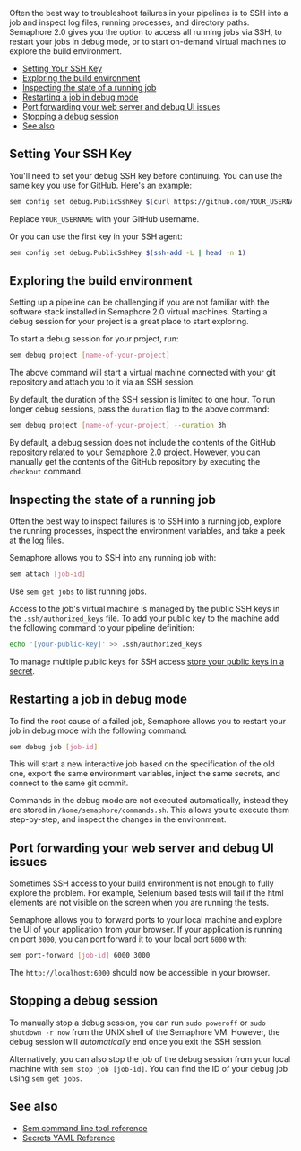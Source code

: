 Often the best way to troubleshoot failures in your pipelines is to SSH into a
job and inspect log files, running processes, and directory paths. Semaphore 2.0
gives you the option to access all running jobs via SSH, to restart your jobs
in debug mode, or to start on-demand virtual machines to explore the build
environment.

* [Setting Your SSH Key](#setting-your-ssh-key)
* [Exploring the build environment](#exploring-the-build-environment)
* [Inspecting the state of a running job](#inspecting-the-state-of-a-running-job)
* [Restarting a job in debug mode](#restarting-a-job-in-debug-mode)
* [Port forwarding your web server and debug UI issues](#port-forwarding-your-web-server-and-debug-ui-issues)
* [Stopping a debug session](#stopping-a-debug-session)
* [See also](#see-also)

## Setting Your SSH Key

You'll need to set your debug SSH key before continuing. You can use
the same key you use for GitHub. Here's an example:

``` bash
sem config set debug.PublicSshKey $(curl https://github.com/YOUR_USERNAME.keys)
```

Replace `YOUR_USERNAME` with your GitHub username.

Or you can use the first key in your SSH agent:

``` bash
sem config set debug.PublicSshKey $(ssh-add -L | head -n 1)
```

## Exploring the build environment

Setting up a pipeline can be challenging if you are not familiar with the
software stack installed in Semaphore 2.0 virtual machines. Starting a debug
session for your project is a great place to start exploring.

To start a debug session for your project, run:

``` bash
sem debug project [name-of-your-project]
```

The above command will start a virtual machine connected with your git
repository and attach you to it via an SSH session.

By default, the duration of the SSH session is limited to one hour. To run
longer debug sessions, pass the `duration` flag to the above command:

``` bash
sem debug project [name-of-your-project] --duration 3h
```

By default, a debug session does not include the contents of the GitHub
repository related to your Semaphore 2.0 project. However, you can manually
get the contents of the GitHub repository by executing the `checkout` command.

## Inspecting the state of a running job

Often the best way to inspect failures is to SSH into a running job, explore the
running processes, inspect the environment variables, and take a peek at the
log files.

Semaphore allows you to SSH into any running job with:

``` bash
sem attach [job-id]
```

Use `sem get jobs` to list running jobs.

Access to the job's virtual machine is managed by the public SSH keys in the
`.ssh/authorized_keys` file. To add your public key to the machine add the
following command to your pipeline definition:

``` bash
echo '[your-public-key]' >> .ssh/authorized_keys
```

To manage multiple public keys for SSH access
[store your public keys in a secret](https://docs.semaphoreci.com/article/66-environment-variables-and-secrets).

## Restarting a job in debug mode

To find the root cause of a failed job, Semaphore allows you to restart your job
in debug mode with the following command:

``` bash
sem debug job [job-id]
```

This will start a new interactive job based on the specification of the old one,
export the same environment variables, inject the same secrets, and connect to
the same git commit.

Commands in the debug mode are not executed automatically, instead they are
stored in `/home/semaphore/commands.sh`. This allows you to execute them
step-by-step, and inspect the changes in the environment.

## Port forwarding your web server and debug UI issues

Sometimes SSH access to your build environment is not enough to fully explore
the problem. For example, Selenium based tests will fail if the html elements
are not visible on the screen when you are running the tests.

Semaphore allows you to forward ports to your local machine and explore the UI
of your application from your browser. If your application is running on port
`3000`, you can port forward it to your local port `6000` with:

``` bash
sem port-forward [job-id] 6000 3000
```

The `http://localhost:6000` should now be accessible in your browser.

## Stopping a debug session

To manually stop a debug session, you can run `sudo poweroff` or
`sudo shutdown -r now` from the UNIX shell of the Semaphore VM. However, the
debug session will *automatically* end once you exit the SSH session.

Alternatively, you can also stop the job of the debug session from your
local machine with `sem stop job [job-id]`. You can find the ID of your debug
job using `sem get jobs`.


## See also

- [Sem command line tool reference](https://docs.semaphoreci.com/article/53-sem-reference)
- [Secrets YAML Reference](https://docs.semaphoreci.com/article/51-secrets-yaml-reference)
